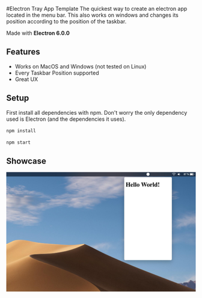 #Electron Tray App Template
The quickest way to create an electron app located in the menu bar. This also works on windows and changes its position according to the position of the taskbar.

Made with **Electron 6.0.0**

## Features
- Works on MacOS and Windows (not tested on Linux)
- Every Taskbar Position supported
- Great UX

## Setup
First install all dependencies with npm. Don't worry the only dependency used is Electron (and the dependencies it uses).

``` bash
npm install
```

``` bash
npm start
```

## Showcase
![Preview Picture showing a Window in the Menu Bar](Readme/PreviewPicture.jpg)

